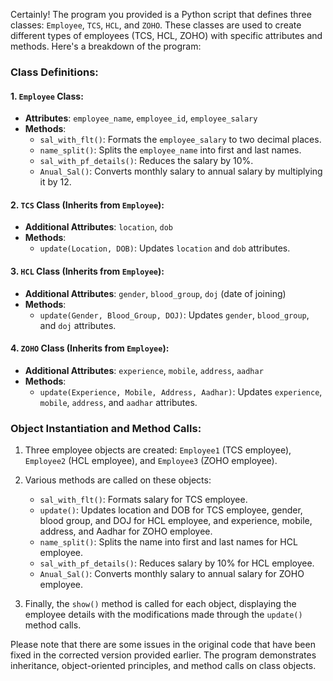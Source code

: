 Certainly! The program you provided is a Python script that defines three classes: `Employee`, `TCS`, `HCL`, and `ZOHO`. These classes are used to create different types of employees (TCS, HCL, ZOHO) with specific attributes and methods. Here's a breakdown of the program:

### Class Definitions:

#### 1. `Employee` Class:
- **Attributes**: `employee_name`, `employee_id`, `employee_salary`
- **Methods**:
    - `sal_with_flt()`: Formats the `employee_salary` to two decimal places.
    - `name_split()`: Splits the `employee_name` into first and last names.
    - `sal_with_pf_details()`: Reduces the salary by 10%.
    - `Anual_Sal()`: Converts monthly salary to annual salary by multiplying it by 12.

#### 2. `TCS` Class (Inherits from `Employee`):
- **Additional Attributes**: `location`, `dob`
- **Methods**:
    - `update(Location, DOB)`: Updates `location` and `dob` attributes.

#### 3. `HCL` Class (Inherits from `Employee`):
- **Additional Attributes**: `gender`, `blood_group`, `doj` (date of joining)
- **Methods**:
    - `update(Gender, Blood_Group, DOJ)`: Updates `gender`, `blood_group`, and `doj` attributes.

#### 4. `ZOHO` Class (Inherits from `Employee`):
- **Additional Attributes**: `experience`, `mobile`, `address`, `aadhar`
- **Methods**:
    - `update(Experience, Mobile, Address, Aadhar)`: Updates `experience`, `mobile`, `address`, and `aadhar` attributes.

### Object Instantiation and Method Calls:
1. Three employee objects are created: `Employee1` (TCS employee), `Employee2` (HCL employee), and `Employee3` (ZOHO employee).

2. Various methods are called on these objects:
    - `sal_with_flt()`: Formats salary for TCS employee.
    - `update()`: Updates location and DOB for TCS employee, gender, blood group, and DOJ for HCL employee, and experience, mobile, address, and Aadhar for ZOHO employee.
    - `name_split()`: Splits the name into first and last names for HCL employee.
    - `sal_with_pf_details()`: Reduces salary by 10% for HCL employee.
    - `Anual_Sal()`: Converts monthly salary to annual salary for ZOHO employee.

3. Finally, the `show()` method is called for each object, displaying the employee details with the modifications made through the `update()` method calls.

Please note that there are some issues in the original code that have been fixed in the corrected version provided earlier. The program demonstrates inheritance, object-oriented principles, and method calls on class objects.
